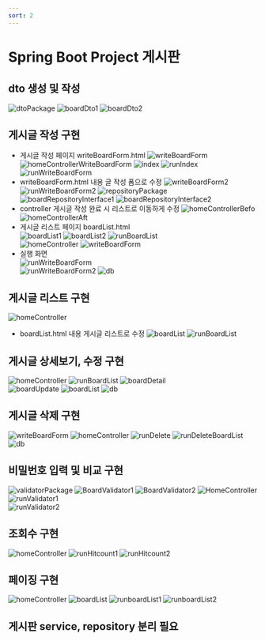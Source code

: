 ```yaml
---
sort: 2
---
```

# Spring Boot Project 게시판 

## dto 생성 및 작성
![dtoPackage](https://user-images.githubusercontent.com/39661858/110294065-b480eb80-8032-11eb-8c27-e198e5a66e41.png)
![boardDto1](https://user-images.githubusercontent.com/39661858/110294073-b77bdc00-8032-11eb-8933-46408ffd9f42.png)
![boardDto2](https://user-images.githubusercontent.com/39661858/110294080-b9de3600-8032-11eb-91ec-de58689c1a14.png)

## 게시글 작성 구현
- 게시글 작성 페이지 writeBoardForm.html
![writeBoardForm](https://user-images.githubusercontent.com/39661858/110294107-c498cb00-8032-11eb-8a73-71eba5343136.png)
![homeControllerWriteBoardForm](https://user-images.githubusercontent.com/39661858/110294111-c5c9f800-8032-11eb-9806-15afb6f8a4a5.png)
![index](https://user-images.githubusercontent.com/39661858/110294119-c8c4e880-8032-11eb-8d53-d52933f70092.png)
![runIndex](https://user-images.githubusercontent.com/39661858/110294124-c9f61580-8032-11eb-8c38-17f58d1942a6.png)<br/>
![runWriteBoardForm](https://user-images.githubusercontent.com/39661858/110294127-cb274280-8032-11eb-92df-4dffd61064b6.png)<br/>
- writeBoardForm.html 내용 글 작성 폼으로 수정
![writeBoardForm2](https://user-images.githubusercontent.com/39661858/110294139-cebac980-8032-11eb-9f8c-7efd8b859f70.png)
![runWriteBoardForm2](https://user-images.githubusercontent.com/39661858/110294144-d0848d00-8032-11eb-8b29-a743c3ff9a29.png)
![repositoryPackage](https://user-images.githubusercontent.com/39661858/110294152-d2e6e700-8032-11eb-9494-879eba04021a.png)
![boardRepositoryInterface1](https://user-images.githubusercontent.com/39661858/110294158-d5e1d780-8032-11eb-82c3-3681c2457383.png)
![boardRepositoryInterface2](https://user-images.githubusercontent.com/39661858/110294159-d7130480-8032-11eb-8645-7b6218054900.png)
- controller 게시글 작성 완료 시 리스트로 이동하게 수정 
![homeControllerBefo](https://user-images.githubusercontent.com/39661858/110294162-d8443180-8032-11eb-8233-f22bda1f4955.png)
![homeControllerAft](https://user-images.githubusercontent.com/39661858/110294169-da0df500-8032-11eb-87d4-acaf2208ab17.png)
- 게시글 리스트 페이지 boardList.html<br/>
![boardList1](https://user-images.githubusercontent.com/39661858/110294205-e72ae400-8032-11eb-95bb-573ed2e2c883.png)
![boardList2](https://user-images.githubusercontent.com/39661858/110294210-e8f4a780-8032-11eb-88b4-9ce39a67deba.png)
![runBoardList](https://user-images.githubusercontent.com/39661858/110294236-f0b44c00-8032-11eb-9231-f176d8614cbc.png)<br/>
![homeController](https://user-images.githubusercontent.com/39661858/110294242-f1e57900-8032-11eb-9e87-02a1eb77a305.png)
![writeBoardForm](https://user-images.githubusercontent.com/39661858/110294271-fb6ee100-8032-11eb-940b-192c36704765.png)
- 실행 화면<br/>
![runWriteBoardForm](https://user-images.githubusercontent.com/39661858/110294217-ea25d480-8032-11eb-9110-d74f1292dd98.png)<br/>
![runWriteBoardForm2](https://user-images.githubusercontent.com/39661858/110294236-f0b44c00-8032-11eb-9231-f176d8614cbc.png)
![db](https://user-images.githubusercontent.com/39661858/110294280-fdd13b00-8032-11eb-903f-3d9304b54e4f.png)

## 게시글 리스트 구현
![homeController](https://user-images.githubusercontent.com/39661858/110296538-c9ab4980-8035-11eb-858c-79a6111c849a.png)
- boardList.html 내용 게시글 리스트로 수정
![boardList](https://user-images.githubusercontent.com/39661858/110296554-cf089400-8035-11eb-8e95-faaed0b927e4.png)
![runBoardList](https://user-images.githubusercontent.com/39661858/110296573-d334b180-8035-11eb-994e-7bb8fe4c228c.png)

## 게시글 상세보기, 수정 구현
![homeController](https://user-images.githubusercontent.com/39661858/110296835-20188800-8036-11eb-9d11-8d765940e65d.png)
![runBoardList](https://user-images.githubusercontent.com/39661858/110296847-23137880-8036-11eb-9011-dad17a9d7b44.png)
![boardDetail](https://user-images.githubusercontent.com/39661858/110296861-273f9600-8036-11eb-8453-2d46b42d630a.png)<br/>
![boardUpdate](https://user-images.githubusercontent.com/39661858/110296866-2870c300-8036-11eb-84b5-727abaf0733b.png)
![boardList](https://user-images.githubusercontent.com/39661858/110296894-30306780-8036-11eb-9ac2-ff3b4b656ed1.png)
![db](https://user-images.githubusercontent.com/39661858/110296895-31619480-8036-11eb-8e6f-8ef6d841e71a.png)

## 게시글 삭제 구현
![writeBoardForm](https://user-images.githubusercontent.com/39661858/110296991-5229ea00-8036-11eb-8ae8-0e5bbb665879.png)
![homeController](https://user-images.githubusercontent.com/39661858/110297003-548c4400-8036-11eb-880a-8da6112ca8cf.png)
![runDelete](https://user-images.githubusercontent.com/39661858/110297011-57873480-8036-11eb-9705-cc5033c63515.png)
![runDeleteBoardList](https://user-images.githubusercontent.com/39661858/110297016-5950f800-8036-11eb-84b5-bb83f6279e6e.png)
![db](https://user-images.githubusercontent.com/39661858/110297023-5a822500-8036-11eb-8d98-7ef63807cab3.png)

## 비밀번호 입력 및 비교 구현
![validatorPackage](https://user-images.githubusercontent.com/39661858/110297184-8a312d00-8036-11eb-8e71-aa255beacaa4.png)
![BoardValidator1](https://user-images.githubusercontent.com/39661858/110297189-8d2c1d80-8036-11eb-80bc-6d875ba4efb7.png)
![BoardValidator2](https://user-images.githubusercontent.com/39661858/110297199-91f0d180-8036-11eb-9797-67e204e45209.png)
![HomeController](https://user-images.githubusercontent.com/39661858/110297226-974e1c00-8036-11eb-8652-98cf60ac4fb7.png)
![runValidator1](https://user-images.githubusercontent.com/39661858/110297231-9a490c80-8036-11eb-8346-235767f6b690.png)<br/>
![runValidator2](https://user-images.githubusercontent.com/39661858/110297242-9c12d000-8036-11eb-905a-7e176faa9013.png)

## 조회수 구현
![homeController](https://user-images.githubusercontent.com/39661858/110297351-b9e03500-8036-11eb-8d58-e869d492fe7c.png)
![runHitcount1](https://user-images.githubusercontent.com/39661858/110297358-bba9f880-8036-11eb-8378-5f69ecae81d6.png)
![runHitcount2](https://user-images.githubusercontent.com/39661858/110297363-bd73bc00-8036-11eb-9770-abf22be2b893.png)

## 페이징 구현
![homeController](https://user-images.githubusercontent.com/39661858/110297420-cebcc880-8036-11eb-9632-afeae69b4b35.png)
![boardList](https://user-images.githubusercontent.com/39661858/110297430-d0868c00-8036-11eb-983e-cc7e996e6c6c.png)
![runboardList1](https://user-images.githubusercontent.com/39661858/110297442-d3817c80-8036-11eb-9b85-488e3331dffa.png)
![runboardList2](https://user-images.githubusercontent.com/39661858/110297444-d4b2a980-8036-11eb-9d2f-7fc504b4c01c.png)

## 게시판 service, repository 분리 필요